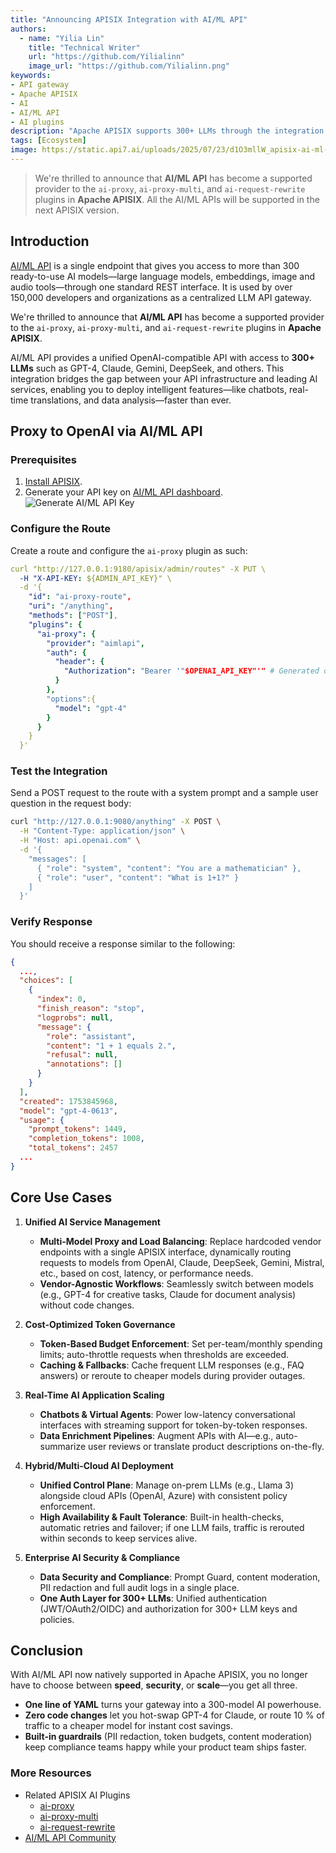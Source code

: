 ```yaml
---
title: "Announcing APISIX Integration with AI/ML API"
authors:
  - name: "Yilia Lin"
    title: "Technical Writer"
    url: "https://github.com/Yilialinn"
    image_url: "https://github.com/Yilialinn.png"
keywords: 
- API gateway
- Apache APISIX
- AI
- AI/ML API
- AI plugins
description: "Apache APISIX supports 300+ LLMs through the integration with AI/ML API. Get your secure, single-endpoint access to AI models like GPT-4 and Claude, and more."
tags: [Ecosystem]
image: https://static.api7.ai/uploads/2025/07/23/d1O3mllW_apisix-ai-ml-api.webp
---
```


> We're thrilled to announce that **AI/ML API** has become a supported provider to the `ai-proxy`, `ai-proxy-multi`, and `ai-request-rewrite` plugins in **Apache APISIX**. All the AI/ML APIs will be supported in the next APISIX version.
<!--truncate-->

## Introduction

[AI/ML API](https://aimlapi.com/) is a single endpoint that gives you access to more than 300 ready-to-use AI models—large language models, embeddings, image and audio tools—through one standard REST interface. It is used by over 150,000 developers and organizations as a centralized LLM API gateway.

We're thrilled to announce that **AI/ML API** has become a supported provider to the `ai-proxy`, `ai-proxy-multi`, and `ai-request-rewrite` plugins in **Apache APISIX**.

AI/ML API provides a unified OpenAI-compatible API with access to **300+ LLMs** such as GPT-4, Claude, Gemini, DeepSeek, and others. This integration bridges the gap between your API infrastructure and leading AI services, enabling you to deploy intelligent features—like chatbots, real-time translations, and data analysis—faster than ever.

## Proxy to OpenAI via AI/ML API

### Prerequisites

1. [Install APISIX](https://apisix.apache.org/docs/apisix/installation-guide/).
2. Generate your API key on [AI/ML API dashboard](https://platform.openai.com/api-keys).
  ![Generate AI/ML API Key](https://static.api7.ai/uploads/2025/07/30/dGXA7d0r_ai-ml-api-key.webp)

### Configure the Route

Create a route and configure the `ai-proxy` plugin as such:

```yaml
curl "http://127.0.0.1:9180/apisix/admin/routes" -X PUT \
  -H "X-API-KEY: ${ADMIN_API_KEY}" \
  -d '{
    "id": "ai-proxy-route",
    "uri": "/anything",
    "methods": ["POST"],
    "plugins": {
      "ai-proxy": {
        "provider": "aimlapi",
        "auth": {
          "header": {
            "Authorization": "Bearer '"$OPENAI_API_KEY"'" # Generated openai key from AI/ML API dashboard
          }
        },
        "options":{
          "model": "gpt-4"
        }
      }
    }
  }'
```

### Test the Integration

Send a POST request to the route with a system prompt and a sample user question in the request body:

```bash
curl "http://127.0.0.1:9080/anything" -X POST \
  -H "Content-Type: application/json" \
  -H "Host: api.openai.com" \
  -d '{
    "messages": [
      { "role": "system", "content": "You are a mathematician" },
      { "role": "user", "content": "What is 1+1?" }
    ]
  }'
```

### Verify Response

You should receive a response similar to the following:

```json
{
  ...,
  "choices": [
    {
      "index": 0,
      "finish_reason": "stop",
      "logprobs": null,
      "message": {
        "role": "assistant",
        "content": "1 + 1 equals 2.",
        "refusal": null,
        "annotations": []
      }
    }
  ],
  "created": 1753845968,
  "model": "gpt-4-0613",
  "usage": {
    "prompt_tokens": 1449,
    "completion_tokens": 1008,
    "total_tokens": 2457
  ...
}
```

## Core Use Cases

1. **Unified AI Service Management**

   - **Multi-Model Proxy and Load Balancing**: Replace hardcoded vendor endpoints with a single APISIX interface, dynamically routing requests to models from OpenAI, Claude, DeepSeek, Gemini, Mistral, etc., based on cost, latency, or performance needs.
   - **Vendor-Agnostic Workflows**: Seamlessly switch between models (e.g., GPT-4 for creative tasks, Claude for document analysis) without code changes.

2. **Cost-Optimized Token Governance**

   - **Token-Based Budget Enforcement**: Set per-team/monthly spending limits; auto-throttle requests when thresholds are exceeded.
   - **Caching & Fallbacks**: Cache frequent LLM responses (e.g., FAQ answers) or reroute to cheaper models during provider outages.

3. **Real-Time AI Application Scaling**

   - **Chatbots & Virtual Agents**: Power low-latency conversational interfaces with streaming support for token-by-token responses.
   - **Data Enrichment Pipelines**: Augment APIs with AI—e.g., auto-summarize user reviews or translate product descriptions on-the-fly.

4. **Hybrid/Multi-Cloud AI Deployment**

   - **Unified Control Plane**: Manage on-prem LLMs (e.g., Llama 3) alongside cloud APIs (OpenAI, Azure) with consistent policy enforcement.
   - **High Availability & Fault Tolerance**: Built-in health-checks, automatic retries and failover; if one LLM fails, traffic is rerouted within seconds to keep services alive.

5. **Enterprise AI Security & Compliance**

   - **Data Security and Compliance**: Prompt Guard, content moderation, PII redaction and full audit logs in a single place.
   - **One Auth Layer for 300+ LLMs**: Unified authentication (JWT/OAuth2/OIDC) and authorization for 300+ LLM keys and policies.

## Conclusion

With AI/ML API now natively supported in Apache APISIX, you no longer have to choose between **speed**, **security**, or **scale**—you get all three.

- **One line of YAML** turns your gateway into a 300-model AI powerhouse.
- **Zero code changes** let you hot-swap GPT-4 for Claude, or route 10 % of traffic to a cheaper model for instant cost savings.
- **Built-in guardrails** (PII redaction, token budgets, content moderation) keep compliance teams happy while your product team ships faster.

### More Resources

- Related APISIX AI Plugins
  - [ai-proxy](https://apisix.apache.org/docs/apisix/plugins/ai-proxy/)
  - [ai-proxy-multi](https://apisix.apache.org/docs/apisix/plugins/ai-proxy-multi/)
  - [ai-request-rewrite](https://apisix.apache.org/docs/apisix/plugins/ai-request-rewrite/)
- [AI/ML API Community](https://aimlapi.com/community)
